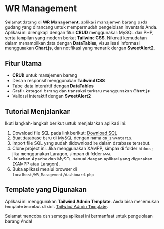 # WR Management

Selamat datang di **WR Management**, aplikasi manajemen barang pada gudang yang dirancang untuk mempermudah pengelolaan inventaris Anda. Aplikasi ini dilengkapi dengan fitur **CRUD** menggunakan MySQL dan PHP, serta tampilan yang modern berkat **Tailwind CSS**. Nikmati kemudahan dalam menampilkan data dengan **DataTables**, visualisasi informasi menggunakan **Chart.js**, dan notifikasi yang menarik dengan **SweetAlert2**.

## Fitur Utama
- **CRUD** untuk manajemen barang
- Desain responsif menggunakan **Tailwind CSS**
- Tabel data interaktif dengan **DataTables**
- Grafik kategori barang dan transaksi terbaru menggunakan **Chart.js**
- Validasi interaktif dengan **SweetAlert2**

## Tutorial Menjalankan

Ikuti langkah-langkah berikut untuk menjalankan aplikasi ini:

1. Download file SQL pada link berikut: [Download SQL](https://drive.google.com/file/d/1WVFX1U-HAxTKd0ARyJSpQx4yLgNx0TnC/view?usp=sharing)
2. Buat database baru di MySQL dengan nama `db_inventaris`.
3. Import file SQL yang sudah didownload ke dalam database tersebut.
4. Clone project ini. Jika menggunakan XAMPP, simpan di folder `htdocs`; jika menggunakan Laragon, simpan di folder `www`.
5. Jalankan Apache dan MySQL sesuai dengan aplikasi yang digunakan (XAMPP atau Laragon).
6. Buka aplikasi melalui browser di `localhost/WR_Management/dashboard.php`.

## Template yang Digunakan
Aplikasi ini menggunakan **Tailwind Admin Template**. Anda bisa menemukan template tersebut di sini: [Tailwind Admin Template](https://github.com/davidgrzyb/tailwind-admin-template).

Selamat mencoba dan semoga aplikasi ini bermanfaat untuk pengelolaan barang Anda!
